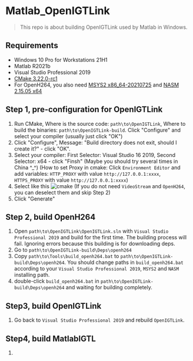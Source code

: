 # Matlab_OpenIGTLink

> This repo is about building OpenIGTLink used by Matlab in Windows.

## Requirements
- Windows 10 Pro for Workstations 21H1
- Matlab R2021b
- Visual Studio Professional 2019
- [CMake 3.22.0-rc1](https://github.com/Kitware/CMake/releases/download/v3.22.0-rc1/cmake-3.22.0-rc1-windows-x86_64.msi)
- For OpenH264, you also need [MSYS2 x86_64-20210725](https://github.com/msys2/msys2-installer/releases/download/2021-07-25/msys2-x86_64-20210725.exe) and [NASM 2.15.05 x64](https://www.nasm.us/pub/nasm/releasebuilds/2.15.05/)

## Step 1, pre-configuration for OpenIGTLink
1. Run CMake, Where is the source code: `path\to\OpenIGTLink`, Where to build the binaries: `path\to\OpenIGTLink-build`.
Click "Configure" and select your compiler (usually just click "OK")
2. Click "Configure", Message: "Build directory does not exit, should I create it?" - click "OK".
3. Select your compiler: First Selector: Visual Studio 16 2019, Second Selector: x64 - click "Finsh" (Maybe you should try several times in China ^_^) (How to set Proxy in cmake: Click `Environment Editor` and add variables: `HTTP_PROXY` with value `http://127.0.0.1:xxxx`, `HTTPS_PROXY` with value `http://127.0.0.1:xxxx`)
4. Select like this ![cmake](./images/cmake.png) (If you do not need `VideoStream` and `OpenH264`, you can deselect them and skip Step 2)
5. Click "Generate"

## Step 2, build OpenH264
1. Open `path\to\OpenIGTLink\OpenIGTLink.sln` with `Visual Studio Professional 2019` and build for the first time. The building process will fail. Ignoring errors because this building is for downloading deps.
2. Go to `path\to\OpenIGTLink-build\Deps\openh264`
3. Copy `path\to\Tools\build_openh264.bat` to `path\to\OpenIGTLink-build\Deps\openh264`. You should change paths in `build_openh264.bat` according to your `Visual Studio Professional 2019`, `MSYS2` and `NASM` installing path.
4. double-click `build_openh264.bat` in `path\to\OpenIGTLink-build\Deps\openh264` and waiting for building completely.

## Step3, build OpenIGTLink
1. Go back to `Visual Studio Professional 2019` and rebuild `OpenIGTLink`.

## Step4, build MatlabIGTL
1. 